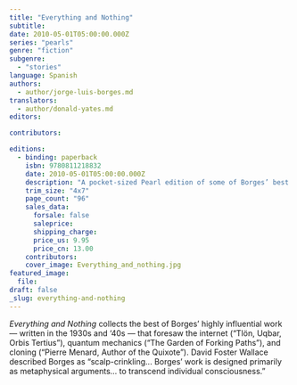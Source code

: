 ```yaml
---
title: "Everything and Nothing"
subtitle:
date: 2010-05-01T05:00:00.000Z
series: "pearls"
genre: "fiction"
subgenre:
  - "stories"
language: Spanish
authors:
  - author/jorge-luis-borges.md
translators:
  - author/donald-yates.md
editors:

contributors:

editions:
  - binding: paperback
    isbn: 9780811218832
    date: 2010-05-01T05:00:00.000Z
    description: "A pocket-sized Pearl edition of some of Borges’ best fictions and essays. "
    trim_size: "4x7"
    page_count: "96"
    sales_data:
      forsale: false
      saleprice:
      shipping_charge:
      price_us: 9.95
      price_cn: 13.00
    contributors:
    cover_image: Everything_and_nothing.jpg
featured_image:
  file:
draft: false
_slug: everything-and-nothing
---
```


_Everything and Nothing_ collects the best of Borges’ highly influential work — written in the 1930s and ‘40s — that foresaw the internet (“Tlön, Uqbar, Orbis Tertius”), quantum mechanics (“The Garden of Forking Paths”), and cloning (“Pierre Menard, Author of the Quixote”). David Foster Wallace described Borges as “scalp-crinkling... Borges’ work is designed primarily as metaphysical arguments... to transcend individual consciousness.”

